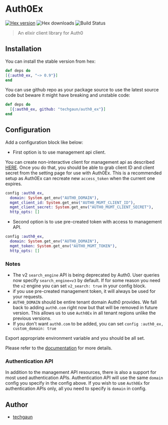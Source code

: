 # Auth0Ex

[![Hex version](https://img.shields.io/hexpm/v/auth0_ex.svg "Hex version")](https://hex.pm/packages/auth0_ex) ![Hex downloads](https://img.shields.io/hexpm/dt/auth0_ex.svg "Hex downloads") ![Build Status](https://github.com/techgaun/auth0_ex/actions/workflows/main.yml/badge.svg)

> An elixir client library for Auth0

## Installation

You can install the stable version from hex:

```elixir
def deps do
[{:auth0_ex, "~> 0.9"}]
end
```

You can use github repo as your package source to use the latest source code but beware it might have breaking and unstable code:

```elixir
def deps do
  [{:auth0_ex, github: "techgaun/auth0_ex"}]
end
```
## Configuration

Add a configuration block like below:

- First option is to use management api client.

You can create non-interactive client for management api as described [HERE](https://auth0.com/docs/api/management/v2/tokens).
Once you do that, you should be able to grab client ID and client secret from the setting page for use with Auth0Ex.
This is a recommended setup as Auth0Ex can recreate new `access_token` when the current one expires.

```elixir
config :auth0_ex,
  domain: System.get_env("AUTH0_DOMAIN"),
  mgmt_client_id: System.get_env("AUTH0_MGMT_CLIENT_ID"),
  mgmt_client_secret: System.get_env("AUTH0_MGMT_CLIENT_SECRET"),
  http_opts: []
```

- Second option is to use pre-created token with access to management API.

```elixir
config :auth0_ex,
  domain: System.get_env("AUTH0_DOMAIN"),
  mgmt_token: System.get_env("AUTH0_MGMT_TOKEN"),
  http_opts: []
```

### Notes

- The v2 `search_engine` API is being deprecated by Auth0. User queries now specify `search_engine=v3` by default. If for some reason you need the `v2` engine you can set `v2_search: true` in your config block.
- if you use pre-created management token, it will always be used for your requests.
- `AUTH0_DOMAIN` should be entire tenant domain Auth0 provides. We fall back to adding `auth0.com` right now but that will be removed in future version. This allows us to use `Auth0Ex` in all tenant regions unlike the previous versions.
- If you don't want `auth0.com` to be added, you can set `config :auth0_ex, custom_domain: true`

Export appropriate environment variable and you should be all set.

Please refer to the [documentation](https://hexdocs.pm/auth0_ex/) for more details.

### Authentication API

In addition to the management API resources, there is also a support for most used authentication APIs.
Authentication API will use the same `domain` config you specify in the config above. If you wish to use `Auth0Ex`
for authentication APIs only, all you need to specify is `domain` in config.

## Author

- [techgaun](https://github.com/techgaun)
